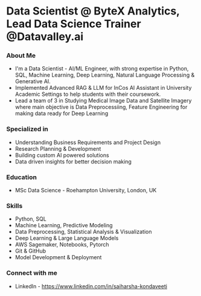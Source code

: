 # Data Scientist @ ByteX Analytics, Lead Data Science Trainer @Datavalley.ai

### About Me
- I'm a Data Scientist - AI/ML Engineer, with strong expertise in Python, SQL, Machine Learning, Deep Learning, Natural Language Processing & Generative AI.
- Implemented Advanced RAG & LLM for InCos AI Assistant in University Academic Settings to help students with their coursework.
- Lead a team of 3 in Studying Medical Image Data and Satellite Imagery where main objective is Data Preprocessiing, Feature Engineering for making data ready for Deep Learning

### Specialized in
- Understanding Business Requirements and Project Design
- Research Planning & Development 
- Building custom AI powered solutions
- Data driven insights for better decision making

### Education
- MSc Data Science - Roehampton University, London, UK

### Skills 
- Python, SQL
- Machine Learning, Predictive Modeling
- Data Preprocessing, Statistical Analysis & Visualization
- Deep Learning & Large Language Models
- AWS Sagemaker, Notebooks, Pytorch
- Git & GitHub
- Model Development & Deployment

### Connect with me
- LinkedIn - https://www.linkedin.com/in/saiharsha-kondaveeti
